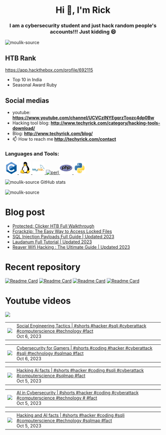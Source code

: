 <h1 align="center">Hi 👋, I'm Rick</h1>
<h3 align="center">I am a cybersecurity student and just hack random people's accounts!!! Just kidding 😄</h3>

<p align="left"> <img src="https://komarev.com/ghpvc/?username=moulik-source&label=Profile%20views&color=0e75b6&style=flat" alt="moulik-source" /> </p> 

## HTB Rank

https://app.hackthebox.com/profile/692115
- Top 10 in India
- Seasonal Award Ruby

## Social medias
- youtube: **https://www.youtube.com/channel/UCVCzINYEgqrzToozc4dp0Bw**
- Hacking tool blog: **http://www.techyrick.com/category/hacking-tools-download/**
- Blog: **http://www.techyrick.com/blog/**
- 📫 How to reach me **http://techyrick.com/contact**


<h3 align="left">Languages and Tools:</h3>
<p align="left"> <a href="https://www.cprogramming.com/" target="_blank"> <img src="https://raw.githubusercontent.com/devicons/devicon/master/icons/c/c-original.svg" alt="c" width="40" height="40"/> </a> <a href="https://www.linux.org/" target="_blank"> <img src="https://raw.githubusercontent.com/devicons/devicon/master/icons/linux/linux-original.svg" alt="linux" width="40" height="40"/> </a> <a href="https://www.mysql.com/" target="_blank"> <img src="https://raw.githubusercontent.com/devicons/devicon/master/icons/mysql/mysql-original-wordmark.svg" alt="mysql" width="40" height="40"/> </a> <a href="https://www.perl.org/" target="_blank"> <img src="https://api.iconify.design/logos-perl.svg" alt="perl" width="40" height="40"/> </a> <a href="https://www.php.net" target="_blank"> <img src="https://raw.githubusercontent.com/devicons/devicon/master/icons/php/php-original.svg" alt="php" width="40" height="40"/> </a> <a href="https://www.python.org" target="_blank"> <img src="https://raw.githubusercontent.com/devicons/devicon/master/icons/python/python-original.svg" alt="python" width="40" height="40"/> </a> </p>



![moulik-source GitHub stats](https://github-readme-stats.vercel.app/api?username=moulik-source&show_icons=true&theme=vision-friendly-dark)

<p><img align="center" src="https://github-readme-streak-stats.herokuapp.com/?user=moulik-source&theme=vision-friendly-dark" alt="moulik-source" /></p>

# Blog post
<!-- BLOG-POST-LIST:START -->
- [Protected: Clicker HTB Full Walkthrough](https://techyrick.com/clicker-htb/)
- [Fcrackzip: The Easy Way to Access Locked Files](https://techyrick.com/fcrackzip-full-tutorial/)
- [SQL Injection Payloads Full Guide | Updated 2023](https://techyrick.com/sql-injection-payload-tutorial/)
- [Laudanum Full Tutorial | Updated 2023](https://techyrick.com/laudanum-full-tutorial/)
- [Reaver Wifi Hacking : The Ultimate Guide | Updated 2023](https://techyrick.com/reaver-full-tutorial/)
<!-- BLOG-POST-LIST:END -->

# Recent repository 

[![Readme Card](https://github-readme-stats.vercel.app/api/pin/?username=moulik-source&repo=ddos&theme=outrun)](https://github.com/moulik-source/ddos) 
[![Readme Card](https://github-readme-stats.vercel.app/api/pin/?username=moulik-source&repo=port-scan&theme=outrun)](https://github.com/moulik-source/port-scan)
[![Readme Card](https://github-readme-stats.vercel.app/api/pin/?username=moulik-source&repo=moulik-source&theme=outrun)](https://github.com/moulik-source/moulik-source)
[![Readme Card](https://github-readme-stats.vercel.app/api/pin/?username=moulik-source&repo=hashmo&theme=outrun)](https://github.com/moulik-source/hashmo)

# Youtube videos

[<img src="https://img.shields.io/badge/-Subscribe-red?style=for-the-badge&logo=youtube&logoColor=white"/>](https://www.youtube.com/channel/UCVHmOOAGNcLK5k0i7G1gTrQ)

<!-- YOUTUBE:START --><table><tr><td><a href="https://www.youtube.com/watch?v=kWcDpBbrN_I"><img width="140px" src="https://i.ytimg.com/vi/kWcDpBbrN_I/mqdefault.jpg"></a></td>
<td><a href="https://www.youtube.com/watch?v=kWcDpBbrN_I">Social Engineering Tactics | #shorts  #hacker #sqli #cyberattack #computerscience #technology #fact</a><br/>Oct 6, 2023</td></tr></table>
<table><tr><td><a href="https://www.youtube.com/watch?v=hVMy6r4h2TY"><img width="140px" src="https://i.ytimg.com/vi/hVMy6r4h2TY/mqdefault.jpg"></a></td>
<td><a href="https://www.youtube.com/watch?v=hVMy6r4h2TY">Cybersecurity for Gamers | #shorts  #coding #hacker #cyberattack #sqli #technology #sqlmap #fact</a><br/>Oct 6, 2023</td></tr></table>
<table><tr><td><a href="https://www.youtube.com/watch?v=K1yWj3ngXlc"><img width="140px" src="https://i.ytimg.com/vi/K1yWj3ngXlc/mqdefault.jpg"></a></td>
<td><a href="https://www.youtube.com/watch?v=K1yWj3ngXlc">Hacking Ai facts | #shorts  #hacker #coding #sqli #cyberattack #computerscience #sqlmap #fact</a><br/>Oct 5, 2023</td></tr></table>
<table><tr><td><a href="https://www.youtube.com/watch?v=neQffD27qfQ"><img width="140px" src="https://i.ytimg.com/vi/neQffD27qfQ/mqdefault.jpg"></a></td>
<td><a href="https://www.youtube.com/watch?v=neQffD27qfQ">AI in Cybersecurity | #shorts  #hacker #coding #cyberattack #computerscience #technology # #fact</a><br/>Oct 5, 2023</td></tr></table>
<table><tr><td><a href="https://www.youtube.com/watch?v=9WYY7_9soKI"><img width="140px" src="https://i.ytimg.com/vi/9WYY7_9soKI/mqdefault.jpg"></a></td>
<td><a href="https://www.youtube.com/watch?v=9WYY7_9soKI">Hacking and AI facts | #shorts  #hacker #coding #sqli #computerscience #technology #sqlmap #fact</a><br/>Oct 5, 2023</td></tr></table>
<!-- YOUTUBE:END -->

